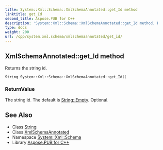 ```yaml
---
title: System::Xml::Schema::XmlSchemaAnnotated::get_Id method
linktitle: get_Id
second_title: Aspose.PUB for C++
description: 'System::Xml::Schema::XmlSchemaAnnotated::get_Id method. Returns the string id in C++.'
type: docs
weight: 200
url: /cpp/system.xml.schema/xmlschemaannotated/get_id/
---
```

## XmlSchemaAnnotated::get_Id method


Returns the string id.

```cpp
String System::Xml::Schema::XmlSchemaAnnotated::get_Id()
```


### ReturnValue

The string id. The default is [String::Empty](../../../system/string/empty/). Optional.

## See Also

* Class [String](../../../system/string/)
* Class [XmlSchemaAnnotated](../)
* Namespace [System::Xml::Schema](../../)
* Library [Aspose.PUB for C++](../../../)
